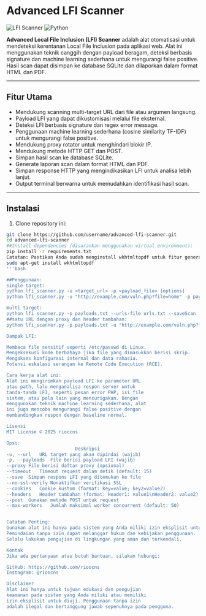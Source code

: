 # Advanced LFI Scanner

![LFI Scanner](https://img.shields.io/badge/Status-Active-green) ![Python](https://img.shields.io/badge/Python-3.7%2B-blue)

**Advanced Local File Inclusion (LFI) Scanner** adalah alat otomatisasi untuk mendeteksi kerentanan Local File Inclusion pada aplikasi web. Alat ini menggunakan teknik canggih dengan payload beragam, deteksi berbasis signature dan machine learning sederhana untuk mengurangi false positive. Hasil scan dapat disimpan ke database SQLite dan dilaporkan dalam format HTML dan PDF.

---

## Fitur Utama

- Mendukung scanning multi-target URL dari file atau argumen langsung.
- Payload LFI yang dapat dikustomisasi melalui file eksternal.
- Deteksi LFI berbasis signature dan regex error message.
- Penggunaan machine learning sederhana (cosine similarity TF-IDF) untuk mengurangi false positive.
- Mendukung proxy rotator untuk menghindari blokir IP.
- Mendukung metode HTTP GET dan POST.
- Simpan hasil scan ke database SQLite.
- Generate laporan scan dalam format HTML dan PDF.
- Simpan response HTTP yang mengindikasikan LFI untuk analisa lebih lanjut.
- Output terminal berwarna untuk memudahkan identifikasi hasil scan.

---

## Instalasi

1. Clone repository ini:

```bash
git clone https://github.com/username/advanced-lfi-scanner.git
cd advanced-lfi-scanner
##Install dependencies (disarankan menggunakan virtual environment):
pip install -r requirements.txt
Catatan: Pastikan Anda sudah menginstall wkhtmltopdf untuk fitur generate PDF (https://wkhtmltopdf.org/).
sudo apt-get install wkhtmltopdf
'''bash

##Penggunaan:
single target:
python lfi_scanner.py -u <target_url> -p <payload_file> [options]
python lfi_scanner.py -u "http://example.com/vuln.php?file=home" -p payloads.txt --proxy proxies.txt --save --max-workers 30

multi target:
python lfi_scanner.py -p payloads.txt --urls-file urls.txt --saveScan 
##satu URL dengan proxy dan header tambahan:
python lfi_scanner.py -p payloads.txt -u "http://example.com/vuln.php?file=abc" --proxy proxies.txt --headers "Authorization: Bearer token123"

Dampak LFI:

Membaca file sensitif seperti /etc/passwd di Linux.
Mengeksekusi kode berbahaya jika file yang dimasukkan berisi skrip.
Mengakses konfigurasi internal dan data rahasia.
Potensi eskalasi serangan ke Remote Code Execution (RCE).

Cara kerja alat ini:
Alat ini mengirimkan payload LFI ke parameter URL 
atau path, lalu menganalisa respon server untuk 
tanda-tanda LFI, seperti pesan error PHP, isi file 
sistem, atau pola lain yang mencurigakan. Dengan 
menggunakan teknik machine learning sederhana, alat 
ini juga mencoba mengurangi false positive dengan 
membandingkan respon dengan baseline normal.

Lisensi
MIT License © 2025 rioocns

Opsi:
	                     Deskripsi
-u, --url	URL target yang akan dipindai (wajib)
-p, --payloads	File berisi payload LFI (wajib)
--proxy	File berisi daftar proxy (opsional)
--timeout	Timeout request dalam detik (default: 15)
--save	Simpan respons LFI yang ditemukan ke file
--no-ssl-verify	Nonaktifkan verifikasi SSL
--cookies	Cookie kustom (format: key=value; key2=value2)
--headers	Header tambahan (format: Header1: value1\nHeader2: value2)
--post	Gunakan metode POST untuk request
--max-workers	Jumlah maksimal worker concurrent (default: 50)


Catatan Penting:
Gunakan alat ini hanya pada sistem yang Anda miliki izin eksplisit untuk diuji.
Pemindaian tanpa izin dapat melanggar hukum dan kebijakan penggunaan.
Selalu lakukan pengujian di lingkungan yang aman dan terkendali.

Kontak
Jika ada pertanyaan atau butuh bantuan, silakan hubungi:

GitHub: https://github.com/rioocns
Instagram: @rioocns

Disclaimer
Alat ini hanya untuk tujuan edukasi dan pengujian 
keamanan pada sistem yang Anda miliki atau memiliki 
izin eksplisit untuk diuji. Penggunaan tanpa izin 
adalah ilegal dan bertanggung jawab sepenuhnya pada pengguna.